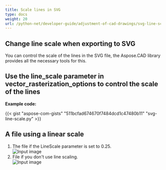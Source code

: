 ```yaml
---
title: Scale lines in SVG
type: docs
weight: 20
url: /python-net/developer-guide/adjustment-of-cad-drawings/svg-line-scale/
---
```



## **Change line scale when exporting to SVG**

You can control the scale of the lines in the SVG file, the Aspose.CAD library provides all the necessary tools for this.

## **Use the line_scale parameter in vector_rasterization_options to control the scale of the lines**

**Example code:**

{{< gist "aspose-com-gists" "511bcfad674670f7484dcd1c47480b11" "svg-line-scale.py" >}}


## A file using a linear scale
1. The file if the LineScale parameter is set to 0.25.<br>
![Input image](/_assets/guide/svg/line_scale_0.25.png)<br>
1. File if you don't use line scaling.<br>
![Input image](/_assets/guide/svg/basic_options.png)<br>
